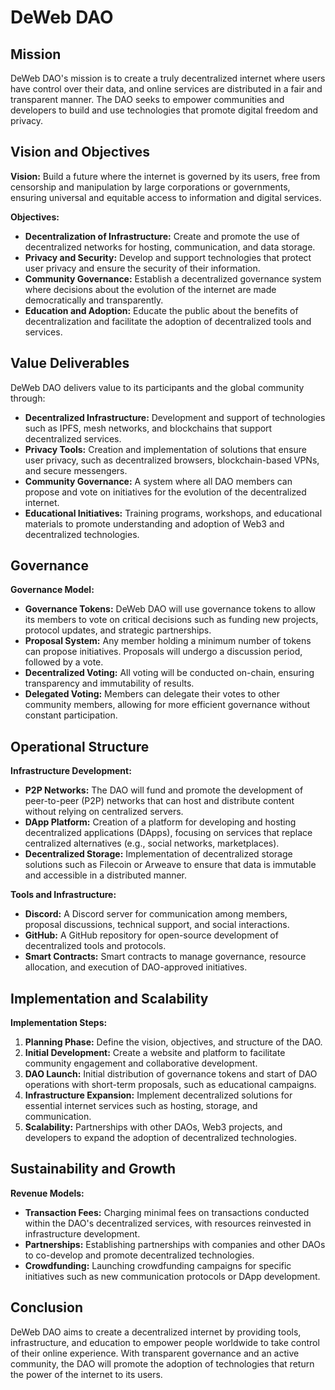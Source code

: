 # DeWeb DAO

## Mission
DeWeb DAO's mission is to create a truly decentralized internet where users have control over their data, and online services are distributed in a fair and transparent manner. The DAO seeks to empower communities and developers to build and use technologies that promote digital freedom and privacy.

## Vision and Objectives
**Vision:** Build a future where the internet is governed by its users, free from censorship and manipulation by large corporations or governments, ensuring universal and equitable access to information and digital services.

**Objectives:**
- **Decentralization of Infrastructure:** Create and promote the use of decentralized networks for hosting, communication, and data storage.
- **Privacy and Security:** Develop and support technologies that protect user privacy and ensure the security of their information.
- **Community Governance:** Establish a decentralized governance system where decisions about the evolution of the internet are made democratically and transparently.
- **Education and Adoption:** Educate the public about the benefits of decentralization and facilitate the adoption of decentralized tools and services.

## Value Deliverables
DeWeb DAO delivers value to its participants and the global community through:
- **Decentralized Infrastructure:** Development and support of technologies such as IPFS, mesh networks, and blockchains that support decentralized services.
- **Privacy Tools:** Creation and implementation of solutions that ensure user privacy, such as decentralized browsers, blockchain-based VPNs, and secure messengers.
- **Community Governance:** A system where all DAO members can propose and vote on initiatives for the evolution of the decentralized internet.
- **Educational Initiatives:** Training programs, workshops, and educational materials to promote understanding and adoption of Web3 and decentralized technologies.

## Governance
**Governance Model:**
- **Governance Tokens:** DeWeb DAO will use governance tokens to allow its members to vote on critical decisions such as funding new projects, protocol updates, and strategic partnerships.
- **Proposal System:** Any member holding a minimum number of tokens can propose initiatives. Proposals will undergo a discussion period, followed by a vote.
- **Decentralized Voting:** All voting will be conducted on-chain, ensuring transparency and immutability of results.
- **Delegated Voting:** Members can delegate their votes to other community members, allowing for more efficient governance without constant participation.

## Operational Structure
**Infrastructure Development:**
- **P2P Networks:** The DAO will fund and promote the development of peer-to-peer (P2P) networks that can host and distribute content without relying on centralized servers.
- **DApp Platform:** Creation of a platform for developing and hosting decentralized applications (DApps), focusing on services that replace centralized alternatives (e.g., social networks, marketplaces).
- **Decentralized Storage:** Implementation of decentralized storage solutions such as Filecoin or Arweave to ensure that data is immutable and accessible in a distributed manner.

**Tools and Infrastructure:**
- **Discord:** A Discord server for communication among members, proposal discussions, technical support, and social interactions.
- **GitHub:** A GitHub repository for open-source development of decentralized tools and protocols.
- **Smart Contracts:** Smart contracts to manage governance, resource allocation, and execution of DAO-approved initiatives.

## Implementation and Scalability
**Implementation Steps:**
1. **Planning Phase:** Define the vision, objectives, and structure of the DAO.
2. **Initial Development:** Create a website and platform to facilitate community engagement and collaborative development.
3. **DAO Launch:** Initial distribution of governance tokens and start of DAO operations with short-term proposals, such as educational campaigns.
4. **Infrastructure Expansion:** Implement decentralized solutions for essential internet services such as hosting, storage, and communication.
5. **Scalability:** Partnerships with other DAOs, Web3 projects, and developers to expand the adoption of decentralized technologies.

## Sustainability and Growth
**Revenue Models:**
- **Transaction Fees:** Charging minimal fees on transactions conducted within the DAO's decentralized services, with resources reinvested in infrastructure development.
- **Partnerships:** Establishing partnerships with companies and other DAOs to co-develop and promote decentralized technologies.
- **Crowdfunding:** Launching crowdfunding campaigns for specific initiatives such as new communication protocols or DApp development.

## Conclusion
DeWeb DAO aims to create a decentralized internet by providing tools, infrastructure, and education to empower people worldwide to take control of their online experience. With transparent governance and an active community, the DAO will promote the adoption of technologies that return the power of the internet to its users.
